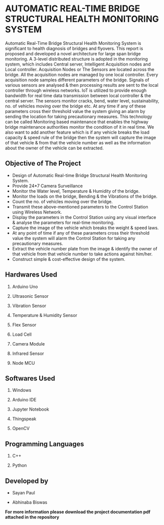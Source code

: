 # AUTOMATIC REAL-TIME BRIDGE STRUCTURAL HEALTH MONITORING SYSTEM
Automatic Real-Time Bridge Structural Health Monitoring System is significant to health diagnosis of bridges and flyovers. This report is proposed and developed a novel architecture for large span bridge monitoring. A 3-level distributed structure is adopted in the monitoring system, which includes Central server, Intelligent Acquisition nodes and Local controller. Acquisition Nodes or The Sensors are located across the bridge. All the acquisition nodes are managed by one local controller. Every acquisition node samples different parameters of the bridge. Signals of various sensors are analysed & then processing results are sent to the local controller through wireless networks. IoT is utilized to provide enough bandwidth for real time data transmission between local controller & the central server. The sensors monitor cracks, bend, water level, sustainability, no. of vehicles moving over the bridge etc. At any time if any of these parameters cross their threshold value the system giving an alarm by sending the location for taking precautionary measures. This technology can be called Monitoring based maintenance that enables the highway bridge maintenance authorities monitor the condition of it in real time. We also want to add another feature which is if any vehicle breaks the load capacity & speed rule of the bridge then the system will capture the image of that vehicle & from that the vehicle number as well as the information about the owner of the vehicle can be extracted.

## Objective of The Project

* Design of Automatic Real-time Bridge Structural Health Monitoring System.
* Provide 24*7 Camera Surveillance
* Monitor the Water level, Temperature & Humidity of the bridge.
* Monitor the loads on the bridge, Bending & the Vibrations of the bridge.
* Count the no. of vehicles moving over the bridge.
* Transmit these above-mentioned parameters to the Control Station using Wireless Network.
* Display the parameters in the Control Station using any visual interface & analyse the parameters for real-time monitoring.
* Capture the image of the vehicle which breaks the weight & speed laws.
* At any point of time if any of these parameters cross their threshold value the system will alarm the Control Station for taking any precautionary measures.
* Extract the vehicle number plate from the image & identify the owner of that vehicle from that vehicle number to take actions against him/her.
* Construct simple & cost-effective design of the system.

## Hardwares Used

1. Arduino Uno

2. Ultrasonic Sensor

3. Vibration Sensor

4. Temperature & Humidity Sensor

5. Flex Sensor

6. Load Cell

7. Camera Module

8. Infrared Sensor

9. Node MCU

## Softwares Used

1. Windows

2. Arduino IDE

3. Jupyter Notebook

4. Thingspeak

5. OpenCV

## Programming Languages

1. C++

2. Python

## Developed by

* Sayan Paul

* Abhinaba Biswas

**For more information please download the project documentation pdf attached in the repository**
